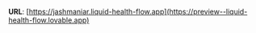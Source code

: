 
**URL**: [https://jashmaniar.liquid-health-flow.app](https://preview--liquid-health-flow.lovable.app)

